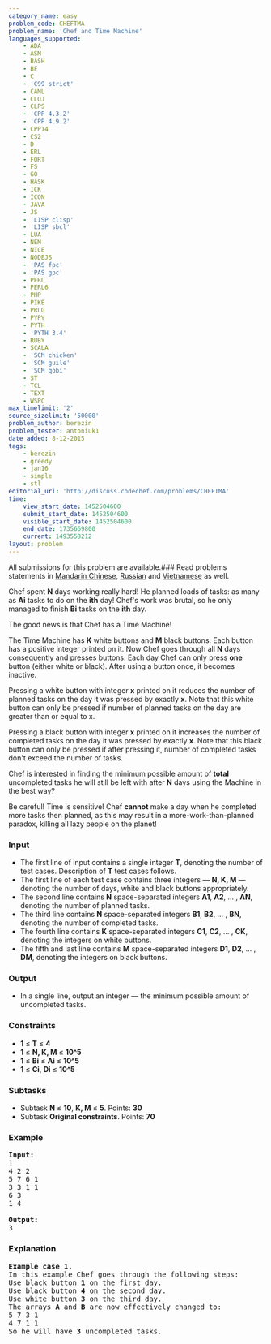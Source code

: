 ```yaml
---
category_name: easy
problem_code: CHEFTMA
problem_name: 'Chef and Time Machine'
languages_supported:
    - ADA
    - ASM
    - BASH
    - BF
    - C
    - 'C99 strict'
    - CAML
    - CLOJ
    - CLPS
    - 'CPP 4.3.2'
    - 'CPP 4.9.2'
    - CPP14
    - CS2
    - D
    - ERL
    - FORT
    - FS
    - GO
    - HASK
    - ICK
    - ICON
    - JAVA
    - JS
    - 'LISP clisp'
    - 'LISP sbcl'
    - LUA
    - NEM
    - NICE
    - NODEJS
    - 'PAS fpc'
    - 'PAS gpc'
    - PERL
    - PERL6
    - PHP
    - PIKE
    - PRLG
    - PYPY
    - PYTH
    - 'PYTH 3.4'
    - RUBY
    - SCALA
    - 'SCM chicken'
    - 'SCM guile'
    - 'SCM qobi'
    - ST
    - TCL
    - TEXT
    - WSPC
max_timelimit: '2'
source_sizelimit: '50000'
problem_author: berezin
problem_tester: antoniuk1
date_added: 8-12-2015
tags:
    - berezin
    - greedy
    - jan16
    - simple
    - stl
editorial_url: 'http://discuss.codechef.com/problems/CHEFTMA'
time:
    view_start_date: 1452504600
    submit_start_date: 1452504600
    visible_start_date: 1452504600
    end_date: 1735669800
    current: 1493558212
layout: problem
---
```

All submissions for this problem are available.###  Read problems statements in [Mandarin Chinese](http://www.codechef.com/download/translated/JAN16/mandarin/CHEFTMA.pdf), [Russian](http://www.codechef.com/download/translated/JAN16/russian/CHEFTMA.pdf) and [Vietnamese](http://www.codechef.com/download/translated/JAN16/vietnamese/CHEFTMA.pdf) as well.

Chef spent **N** days working really hard! He planned loads of tasks: as many as **Ai** tasks to do on the **ith** day! Chef's work was brutal, so he only managed to finish **Bi** tasks on the **ith** day.

The good news is that Chef has a Time Machine!

The Time Machine has **K** white buttons and **M** black buttons. Each button has a positive integer printed on it. Now Chef goes through all **N** days consequently and presses buttons. Each day Chef can only press **one** button (either white or black). After using a button once, it becomes inactive.

Pressing a white button with integer **x** printed on it reduces the number of planned tasks on the day it was pressed by exactly **x**. Note that this white button can only be pressed if number of planned tasks on the day are greater than or equal to x.

Pressing a black button with integer **x** printed on it increases the number of completed tasks on the day it was pressed by exactly **x**. Note that this black button can only be pressed if after pressing it, number of completed tasks don't exceed the number of tasks.

Chef is interested in finding the minimum possible amount of **total** uncompleted tasks he will still be left with after **N** days using the Machine in the best way?

Be careful! Time is sensitive! Chef **cannot** make a day when he completed more tasks then planned, as this may result in a more-work-than-planned paradox, killing all lazy people on the planet!

### Input

- The first line of input contains a single integer **T**, denoting the number of test cases. Description of **T** test cases follows.
- The first line of each test case contains three integers — **N, K, M** — denoting the number of days, white and black buttons appropriately.
- The second line contains **N** space-separated integers **A1**, **A2**, … , **AN**, denoting the number of planned tasks.
- The third line contains **N** space-separated integers **B1**, **B2**, … , **BN**, denoting the number of completed tasks.
- The fourth line contains **K** space-separated integers **C1**, **C2**, … , **CK**, denoting the integers on white buttons.
- The fifth and last line contains **M** space-separated integers **D1**, **D2**, … , **DM**, denoting the integers on black buttons.

### Output

- In a single line, output an integer — the minimum possible amount of uncompleted tasks.

### Constraints

- **1** ≤ **T** ≤ **4**
- **1** ≤ **N, K, M** ≤ **10^5**
- **1** ≤ **Bi** ≤ **Ai** ≤ **10^5**
- **1** ≤ **Ci**, **Di** ≤ **10^5**

### Subtasks

- Subtask **N** ≤ **10**, **K, M** ≤ **5**. Points: **30**
- Subtask **Original constraints**. Points: **70**

### Example

<pre><b>Input:</b>
1
4 2 2 
5 7 6 1
3 3 1 1
6 3
1 4

<b>Output:</b>
3
</pre>
### Explanation

<pre><b>Example case 1.</b>
In this example Chef goes through the following steps:
Use black button <b>1</b> on the first day.
Use black button <b>4</b> on the second day.
Use white button <b>3</b> on the third day.
The arrays <b>A</b> and <b>B</b> are now effectively changed to:
5 7 3 1
4 7 1 1
So he will have <b>3</b> uncompleted tasks.
</pre>